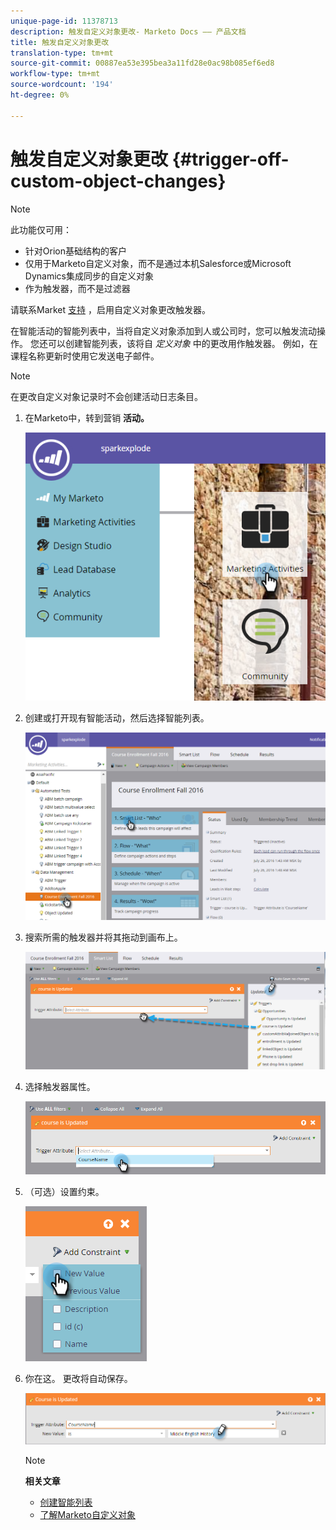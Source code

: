 ```yaml
---
unique-page-id: 11378713
description: 触发自定义对象更改- Marketo Docs —— 产品文档
title: 触发自定义对象更改
translation-type: tm+mt
source-git-commit: 00887ea53e395bea3a11fd28e0ac98b085ef6ed8
workflow-type: tm+mt
source-wordcount: '194'
ht-degree: 0%

---
```



# 触发自定义对象更改 {#trigger-off-custom-object-changes}

>[!NOTE]
>
>此功能仅可用：
>
>* 针对Orion基础结构的客户
>* 仅用于Marketo自定义对象，而不是通过本机Salesforce或Microsoft Dynamics集成同步的自定义对象
>* 作为触发器，而不是过滤器

>
>
请联系Market [支持](http://support.marketo.com) ，启用自定义对象更改触发器。

在智能活动的智能列表中，当将自定义对象添加到人或公司时，您可以触发流动操作。 您还可以创建智能列表，该将自 *定义对象* 中的更改用作触发器。 例如，在课程名称更新时使用它发送电子邮件。

>[!NOTE]
>
>在更改自定义对象记录时不会创建活动日志条目。

1. 在Marketo中，转到营销 **活动。**

   ![](assets/image2016-7-25-15-3a49-3a52.png)

1. 创建或打开现有智能活动，然后选择智能列表。

   ![](assets/image2016-7-25-16-3a9-3a19.png)

1. 搜索所需的触发器并将其拖动到画布上。

   ![](assets/image2016-7-25-16-3a16-3a43.png)

1. 选择触发器属性。

   ![](assets/image2016-7-25-16-3a21-3a42.png)

1. （可选）设置约束。

   ![](assets/image2016-9-6-14-3a25-3a22.png)

1. 你在这。 更改将自动保存。

   ![](assets/image2016-9-6-14-3a25-3a54.png)

   >[!NOTE]
   >
   >**相关文章**
   >
   >    
   >    
   >    * [创建智能列表](../../../product-docs/core-marketo-concepts/smart-lists-and-static-lists/creating-a-smart-list/create-a-smart-list.md)
   >    * [了解Marketo自定义对象](understanding-marketo-custom-objects.md)


